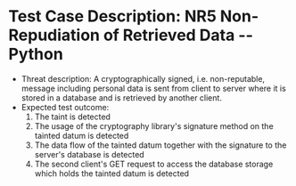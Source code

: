# Test Case Description: NR5 Non-Repudiation of Retrieved Data -- Python
- Threat description: A cryptographically signed, i.e. non-reputable, message including personal data is sent from client to server where it is stored in a database and is retrieved by another client.
- Expected test outcome:
  1. The taint is detected
  2. The usage of the cryptography library's signature method on the tainted datum is detected
  3. The data flow of the tainted datum together with the signature to the server's database is detected
  4. The second client's GET request to access the database storage which holds the tainted datum is detected
  